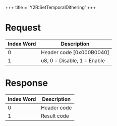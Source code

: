 +++
title = 'Y2R:SetTemporalDithering'
+++

# Request

| Index Word | Description                 |
|------------|-----------------------------|
| 0          | Header code \[0x000B0040\]  |
| 1          | u8, 0 = Disable, 1 = Enable |

# Response

| Index Word | Description |
|------------|-------------|
| 0          | Header code |
| 1          | Result code |
